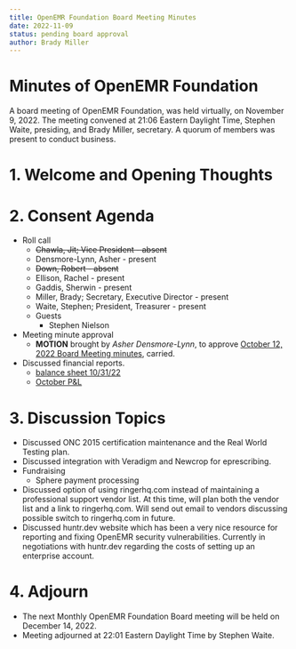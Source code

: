 ```yaml
---
title: OpenEMR Foundation Board Meeting Minutes
date: 2022-11-09
status: pending board approval
author: Brady Miller
---
```


# Minutes of OpenEMR Foundation

A board meeting of OpenEMR Foundation, was held virtually, on November 9, 2022. The meeting
convened at 21:06 Eastern Daylight Time, Stephen Waite, presiding, and Brady Miller, secretary.
A quorum of members was present to conduct business.

# 1. Welcome and Opening Thoughts

# 2. Consent Agenda
  - Roll call
    - ~~Chawla, Jit; Vice President - absent~~
    - Densmore-Lynn, Asher - present
    - ~~Down, Robert - absent~~
    - Ellison, Rachel - present
    - Gaddis, Sherwin - present
    - Miller, Brady; Secretary, Executive Director - present
    - Waite, Stephen; President, Treasurer - present
    - Guests
      - Stephen Nielson
  - Meeting minute approval
    - **MOTION** brought by _Asher Densmore-Lynn_, to approve [October 12, 2022 Board Meeting minutes](https://github.com/openemr/foundation-minutes/blob/master/2022-10-12-Board.md), carried.
  - Discussed financial reports.
    - [balance sheet 10/31/22](https://community.open-emr.org/uploads/short-url/1dOb2PlJwM4CvdLnNfisfIEXuqq.pdf)
    - [October P&L](https://community.open-emr.org/uploads/short-url/twEVtXzJOIkmeRYCSpsrxJi6WYJ.pdf)

# 3. Discussion Topics
  - Discussed ONC 2015 certification maintenance and the Real World Testing plan.
  - Discussed integration with Veradigm and Newcrop for eprescribing.
  - Fundraising
    - Sphere payment processing
  - Discussed option of using ringerhq.com instead of maintaining a professional support vendor list. At this time, will plan both the vendor list and a link to ringerhq.com. Will send out email to vendors discussing possible switch to ringerhq.com in future.
  - Discussed huntr.dev website which has been a very nice resource for reporting and fixing OpenEMR security vulnerabilities. Currently in negotiations with huntr.dev regarding the costs of setting up an enterprise account.

# 4. Adjourn
  - The next Monthly OpenEMR Foundation Board meeting will be held on December 14, 2022.
  - Meeting adjourned at 22:01 Eastern Daylight Time by Stephen Waite.
  
